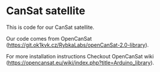 # CanSat satellite

This is code for our CanSat satellite.

Our code comes from OpenCanSat (https://git.ok1kvk.cz/RybkaLabs/openCanSat-2.0-library).

For more installation instructions Checkout OpenCanSat wiki (https://opencansat.eu/wiki/index.php?title=Arduino_library).
